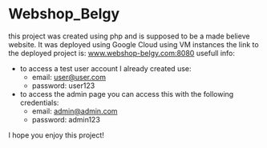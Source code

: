 # Webshop_Belgy

this project was created using php and is supposed to be a made believe website. 
It was deployed using Google Cloud using VM instances
the link to the deployed project is: www.webshop-belgy.com:8080
usefull info:
- to access a test user account I already created use: 
    - email:    user@user.com 
    - password: user123
- to access the admin page you can access this with the following credentials:
    - email:    admin@admin.com
    - password: admin123

I hope you enjoy this project!